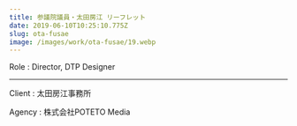 ```yaml
---
title: 参議院議員・太田房江 リーフレット
date: 2019-06-10T10:25:10.775Z
slug: ota-fusae
image: /images/work/ota-fusae/19.webp
---
```

Role : Director, DTP Designer

- - -

Client : 太田房江事務所

Agency : 株式会社POTETO Media